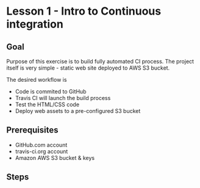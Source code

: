 Lesson 1 - Intro to Continuous integration
==========================================

Goal
----
Purpose of this exercise is to build fully automated CI process. 
The project itself is very simple - static web site deployed to AWS S3 bucket.

The desired workflow is
* Code is commited to GitHub
* Travis CI will launch the build process
* Test the HTML/CSS code
* Deploy web assets to a pre-configured S3 bucket

Prerequisites
-------------

* GitHub.com account
* travis-ci.org account
* Amazon AWS S3 bucket & keys 

Steps
-----

